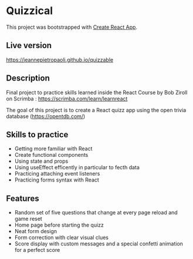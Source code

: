 # Quizzical

This project was bootstrapped with [Create React App](https://github.com/facebook/create-react-app).

## Live version

https://jeannepietropaoli.github.io/quizzable

## Description

Final project to practice skills learned inside the React Course by Bob Ziroll on Scrimba : https://scrimba.com/learn/learnreact

The goal of this project is to create a React quizz app using the open trivia database (https://opentdb.com/)

## Skills to practice

- Getting more familiar with React
- Create functional components
- Using state and props
- Using useEffect efficently in particular to fecth data
- Practicing attaching event listeners
- Practicing forms syntax with React

## Features

- Random set of five questions that change at every page reload and game reset
- Home page before starting the quizz
- Neat form design
- Form correction with clear visual clues
- Score display with custom messages and a special confetti animation for a perfect score
